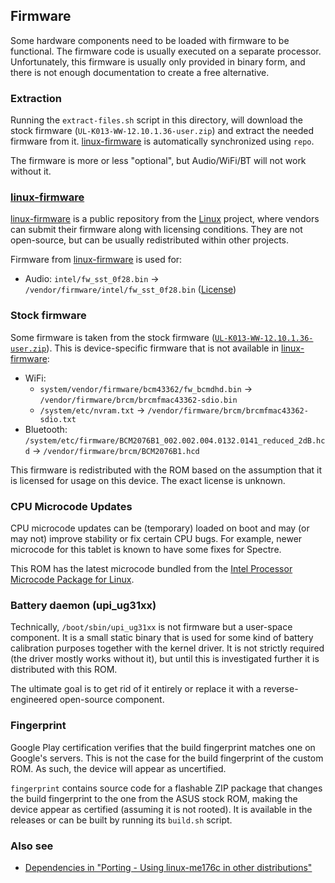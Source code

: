## Firmware
Some hardware components need to be loaded with firmware to be functional.
The firmware code is usually executed on a separate processor.
Unfortunately, this firmware is usually only provided in binary form,
and there is not enough documentation to create a free alternative.

### Extraction
Running the `extract-files.sh` script in this directory, will download the
stock firmware (`UL-K013-WW-12.10.1.36-user.zip`) and extract the needed firmware
from it. [linux-firmware] is automatically synchronized using `repo`.

The firmware is more or less "optional", but Audio/WiFi/BT will not work without it.

### [linux-firmware]
[linux-firmware] is a public repository from the [Linux] project, where vendors
can submit their firmware along with licensing conditions. They are not open-source,
but can be usually redistributed within other projects.

Firmware from [linux-firmware] is used for:

  - Audio: `intel/fw_sst_0f28.bin` -> `/vendor/firmware/intel/fw_sst_0f28.bin`
    ([License](https://git.kernel.org/pub/scm/linux/kernel/git/firmware/linux-firmware.git/tree/LICENCE.fw_sst_0f28))

### Stock firmware
Some firmware is taken from the stock firmware
([`UL-K013-WW-12.10.1.36-user.zip`](https://dlcdnets.asus.com/pub/ASUS/EeePAD/ME176C/UL-K013-WW-12.10.1.36-user.zip)).
This is device-specific firmware that is not available in [linux-firmware]:

 - WiFi:
   - `system/vendor/firmware/bcm43362/fw_bcmdhd.bin`  -> `/vendor/firmware/brcm/brcmfmac43362-sdio.bin`
   - `/system/etc/nvram.txt` -> `/vendor/firmware/brcm/brcmfmac43362-sdio.txt`
 - Bluetooth: `/system/etc/firmware/BCM2076B1_002.002.004.0132.0141_reduced_2dB.hcd`
   -> `/vendor/firmware/brcm/BCM2076B1.hcd`

This firmware is redistributed with the ROM based on the assumption that it is
licensed for usage on this device. The exact license is unknown.

### CPU Microcode Updates
CPU microcode updates can be (temporary) loaded on boot and may (or may not)
improve stability or fix certain CPU bugs. For example, newer microcode for
this tablet is known to have some fixes for Spectre.

This ROM has the latest microcode bundled from the
[Intel Processor Microcode Package for Linux](https://github.com/intel/Intel-Linux-Processor-Microcode-Data-Files).

### Battery daemon (upi_ug31xx)
Technically, `/boot/sbin/upi_ug31xx` is not firmware but a user-space component.
It is a small static binary that is used for some kind of battery calibration
purposes together with the kernel driver. It is not strictly required (the driver
mostly works without it), but until this is investigated further it is distributed
with this ROM.

The ultimate goal is to get rid of it entirely or replace it with a reverse-engineered
open-source component.

### Fingerprint
Google Play certification verifies that the build fingerprint matches one on
Google's servers. This is not the case for the build fingerprint of the custom
ROM. As such, the device will appear as uncertified.

`fingerprint` contains source code for a flashable ZIP package that changes
the build fingerprint to the one from the ASUS stock ROM, making the device
appear as certified (assuming it is not rooted).
It is available in the releases or can be built by running its `build.sh` script.

### Also see
- [Dependencies in "Porting - Using linux-me176c in other distributions"](https://github.com/me176c-dev/linux-me176c/blob/master/porting.md#dependencies)

[linux-firmware]: https://git.kernel.org/pub/scm/linux/kernel/git/firmware/linux-firmware.git/
[Linux]: https://www.kernel.org
[me176c-boot]: https://github.com/me176c-dev/me176c-boot
